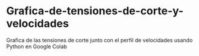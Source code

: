 # Grafica-de-tensiones-de-corte-y-velocidades
Grafica de las tensiones de corte junto con el perfil de velocidades usando Python en Google Colab
